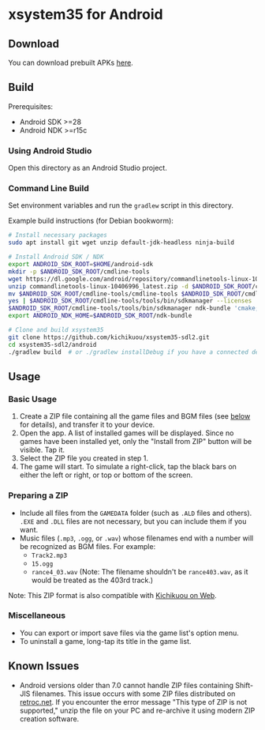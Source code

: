 # xsystem35 for Android

## Download
You can download prebuilt APKs
[here](https://github.com/kichikuou/xsystem35-sdl2/releases).

## Build
Prerequisites:
- Android SDK >=28
- Android NDK >=r15c

### Using Android Studio
Open this directory as an Android Studio project.

### Command Line Build
Set environment variables and run the `gradlew` script in this directory.

Example build instructions (for Debian bookworm):
```sh
# Install necessary packages
sudo apt install git wget unzip default-jdk-headless ninja-build

# Install Android SDK / NDK
export ANDROID_SDK_ROOT=$HOME/android-sdk
mkdir -p $ANDROID_SDK_ROOT/cmdline-tools
wget https://dl.google.com/android/repository/commandlinetools-linux-10406996_latest.zip
unzip commandlinetools-linux-10406996_latest.zip -d $ANDROID_SDK_ROOT/cmdline-tools
mv $ANDROID_SDK_ROOT/cmdline-tools/cmdline-tools $ANDROID_SDK_ROOT/cmdline-tools/tools
yes | $ANDROID_SDK_ROOT/cmdline-tools/tools/bin/sdkmanager --licenses
$ANDROID_SDK_ROOT/cmdline-tools/tools/bin/sdkmanager ndk-bundle 'cmake;3.22.1'
export ANDROID_NDK_HOME=$ANDROID_SDK_ROOT/ndk-bundle

# Clone and build xsystem35
git clone https://github.com/kichikuou/xsystem35-sdl2.git
cd xsystem35-sdl2/android
./gradlew build  # or ./gradlew installDebug if you have a connected device
```

## Usage
### Basic Usage
1. Create a ZIP file containing all the game files and BGM files (see
   [below](#preparing-a-zip) for details), and transfer it to your device.
2. Open the app. A list of installed games will be displayed. Since no games
   have been installed yet, only the "Install from ZIP" button will be visible.
   Tap it.
3. Select the ZIP file you created in step 1.
4. The game will start. To simulate a right-click, tap the black bars on either
   the left or right, or top or bottom of the screen.

### Preparing a ZIP
- Include all files from the `GAMEDATA` folder (such as `.ALD` files and
  others). `.EXE` and `.DLL` files are not necessary, but you can include them
  if you want.
- Music files (`.mp3`, `.ogg`, or `.wav`) whose filenames end with a number
  will be recognized as BGM files. For example:
  - `Track2.mp3`
  - `15.ogg`
  - `rance4_03.wav` (Note: The filename shouldn't be `rance403.wav`, as it
    would be treated as the 403rd track.)

Note: This ZIP format is also compatible with
[Kichikuou on Web](http://kichikuou.github.io/web/).

### Miscellaneous
- You can export or import save files via the game list's option menu.
- To uninstall a game, long-tap its title in the game list.

## Known Issues
- Android versions older than 7.0 cannot handle ZIP files containing Shift-JIS
  filenames. This issue occurs with some ZIP files distributed on
  [retroc.net](http://retropc.net/alice/). If you encounter the error message
  "This type of ZIP is not supported," unzip the file on your PC and re-archive
  it using modern ZIP creation software.

